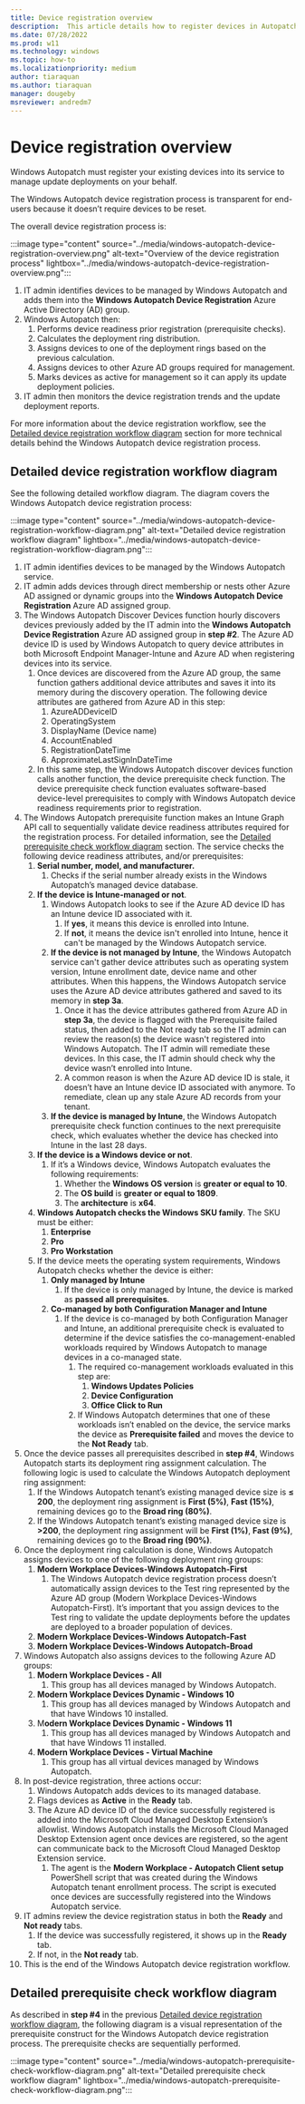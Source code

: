 ```yaml
---
title: Device registration overview
description:  This article details how to register devices in Autopatch
ms.date: 07/28/2022
ms.prod: w11
ms.technology: windows
ms.topic: how-to
ms.localizationpriority: medium
author: tiaraquan
ms.author: tiaraquan
manager: dougeby
msreviewer: andredm7
---
```


# Device registration overview

Windows Autopatch must register your existing devices into its service to manage update deployments on your behalf.

The Windows Autopatch device registration process is transparent for end-users because it doesn’t require devices to be reset.

The overall device registration process is:

:::image type="content" source="../media/windows-autopatch-device-registration-overview.png" alt-text="Overview of the device registration process" lightbox="../media/windows-autopatch-device-registration-overview.png":::

1. IT admin identifies devices to be managed by Windows Autopatch and adds them into the **Windows Autopatch Device Registration** Azure Active Directory (AD) group.
1. Windows Autopatch then:
    1. Performs device readiness prior registration (prerequisite checks).
    1. Calculates the deployment ring distribution.
    1. Assigns devices to one of the deployment rings based on the previous calculation.
    1. Assigns devices to other Azure AD groups required for management.
    1. Marks devices as active for management so it can apply its update deployment policies.
1. IT admin then monitors the device registration trends and the update deployment reports.

For more information about the device registration workflow, see the [Detailed device registration workflow diagram](#detailed-device-registration-workflow-diagram) section for more technical details behind the Windows Autopatch device registration process.

## Detailed device registration workflow diagram

See the following detailed workflow diagram. The diagram covers the Windows Autopatch device registration process:

:::image type="content" source="../media/windows-autopatch-device-registration-workflow-diagram.png" alt-text="Detailed device registration workflow diagram" lightbox="../media/windows-autopatch-device-registration-workflow-diagram.png":::

1. IT admin identifies devices to be managed by the Windows Autopatch service.
2. IT admin adds devices through direct membership or nests other Azure AD assigned or dynamic groups into the **Windows Autopatch Device Registration** Azure AD assigned group.
3. The Windows Autopatch Discover Devices function hourly discovers devices previously added by the IT admin into the **Windows Autopatch Device Registration** Azure AD assigned group in **step #2**. The Azure AD device ID is used by Windows Autopatch to query device attributes in both Microsoft Endpoint Manager-Intune and Azure AD when registering devices into its service.
    1. Once devices are discovered from the Azure AD group, the same function gathers additional device attributes and saves it into its memory during the discovery operation. The following device attributes are gathered from Azure AD in this step:
        1. AzureADDeviceID
        2. OperatingSystem
        3. DisplayName (Device name)
        4. AccountEnabled
        5. RegistrationDateTime
        6. ApproximateLastSignInDateTime
    2. In this same step, the Windows Autopatch discover devices function calls another function, the device prerequisite check function. The device prerequisite check function evaluates software-based device-level prerequisites to comply with Windows Autopatch device readiness requirements prior to registration.
4. The Windows Autopatch prerequisite function makes an Intune Graph API call to sequentially validate device readiness attributes required for the registration process. For detailed information, see the [Detailed prerequisite check workflow diagram](#detailed-prerequisite-check-workflow-diagram) section. The service checks the following device readiness attributes, and/or prerequisites:
    1. **Serial number, model, and manufacturer.**
        1. Checks if the serial number already exists in the Windows Autopatch’s managed device database.
    2. **If the device is Intune-managed or not**.  
        1. Windows Autopatch looks to see if the Azure AD device ID has an Intune device ID associated with it.
            1. If **yes**, it means this device is enrolled into Intune.
            2. If **not**, it means the device isn't enrolled into Intune, hence it can't be managed by the Windows Autopatch service.
        2. **If the device is not managed by Intune**, the Windows Autopatch service can't gather device attributes such as operating system version, Intune enrollment date, device name and other attributes. When this happens, the Windows Autopatch service uses the Azure AD device attributes gathered and saved to its memory in **step 3a**.
            1. Once it has the device attributes gathered from Azure AD in **step 3a**, the device is flagged with the Prerequisite failed status, then added to the Not ready tab so the IT admin can review the reason(s) the device wasn't registered into Windows Autopatch. The IT admin will remediate these devices. In this case, the IT admin should check why the device wasn’t enrolled into Intune.
            2. A common reason is when the Azure AD device ID is stale, it doesn’t have an Intune device ID associated with anymore. To remediate, clean up any stale Azure AD records from your tenant.
        3. **If the device is managed by Intune**, the Windows Autopatch prerequisite check function continues to the next prerequisite check, which evaluates whether the device has checked into Intune in the last 28 days.
    3. **If the device is a Windows device or not**.
        1. If it’s a Windows device, Windows Autopatch evaluates the following requirements:
            1. Whether the **Windows OS version** is **greater or equal to 10**.
            2. The **OS build** is **greater or equal to 1809**.
            3. The **architecture** is **x64**.
    4. **Windows Autopatch checks the Windows SKU family**. The SKU must be either:
        1. **Enterprise**
        2. **Pro**
        3. **Pro Workstation**
    5. If the device meets the operating system requirements, Windows Autopatch checks whether the device is either:
        1. **Only managed by Intune**
            1. If the device is only managed by Intune, the device is marked as **passed all prerequisites**.
        2. **Co-managed by both Configuration Manager and Intune**
            1. If the device is co-managed by both Configuration Manager and Intune, an additional prerequisite check is evaluated to determine if the device satisfies the co-management-enabled workloads required by Windows Autopatch to manage devices in a co-managed state.
                1. The required co-management workloads evaluated in this step are:
                    1. **Windows Updates Policies**
                    2. **Device Configuration**
                    3. **Office Click to Run**
                2. If Windows Autopatch determines that one of these workloads isn’t enabled on the device, the service marks the device as **Prerequisite failed** and moves the device to the **Not Ready** tab.
5. Once the device passes all prerequisites described in **step #4**, Windows Autopatch starts its deployment ring assignment calculation. The following logic is used to calculate the Windows Autopatch deployment ring assignment:
    1. If the Windows Autopatch tenant’s existing managed device size is **≤ 200**, the deployment ring assignment is **First (5%)**, **Fast (15%)**, remaining devices go to the **Broad ring (80%)**.
    2. If the Windows Autopatch tenant’s existing managed device size is **>200**, the deployment ring assignment will be **First (1%)**, **Fast (9%)**, remaining devices go to the **Broad ring (90%)**.
6. Once the deployment ring calculation is done, Windows Autopatch assigns devices to one of the following deployment ring groups:
    1. **Modern Workplace Devices-Windows Autopatch-First**
        1. The Windows Autopatch device registration process doesn’t automatically assign devices to the Test ring represented by the Azure AD group (Modern Workplace Devices-Windows Autopatch-First). It’s important that you assign devices to the Test ring to validate the update deployments before the updates are deployed to a broader population of devices.
    2. **Modern Workplace Devices-Windows Autopatch-Fast**
    3. **Modern Workplace Devices-Windows Autopatch-Broad**
7. Windows Autopatch also assigns devices to the following Azure AD groups:
    1. **Modern Workplace Devices - All**
        1. This group has all devices managed by Windows Autopatch.
    2. **Modern Workplace Devices Dynamic - Windows 10**
        1. This group has all devices managed by Windows Autopatch and that have Windows 10 installed.
    3. M**odern Workplace Devices Dynamic - Windows 11**
        1. This group has all devices managed by Windows Autopatch and that have Windows 11 installed.
    4. **Modern Workplace Devices - Virtual Machine**
        1. This group has all virtual devices managed by Windows Autopatch.
8. In post-device registration, three actions occur:
    1. Windows Autopatch adds devices to its managed database.
    2. Flags devices as **Active** in the **Ready** tab.
    3. The Azure AD device ID of the device successfully registered is added into the Microsoft Cloud Managed Desktop Extension’s allowlist. Windows Autopatch installs the Microsoft Cloud Managed Desktop Extension agent once devices are registered, so the agent can communicate back to the Microsoft Cloud Managed Desktop Extension service.
        1. The agent is the **Modern Workplace - Autopatch Client setup** PowerShell script that was created during the Windows Autopatch tenant enrollment process. The script is executed once devices are successfully registered into the Windows Autopatch service.
9. IT admins review the device registration status in both the **Ready** and **Not ready** tabs.
    1. If the device was successfully registered, it shows up in the **Ready** tab.
    2. If not, in the **Not ready** tab.
10. This is the end of the Windows Autopatch device registration workflow.

## Detailed prerequisite check workflow diagram

As described in **step #4** in the previous [Detailed device registration workflow diagram](#detailed-device-registration-workflow-diagram), the following diagram is a visual representation of the prerequisite construct for the Windows Autopatch device registration process. The prerequisite checks are sequentially performed.

:::image type="content" source="../media/windows-autopatch-prerequisite-check-workflow-diagram.png" alt-text="Detailed prerequisite check workflow diagram" lightbox="../media/windows-autopatch-prerequisite-check-workflow-diagram.png":::
